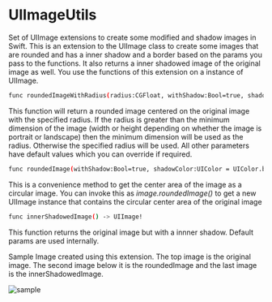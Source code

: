 # UIImageUtils
Set of UIImage extensions to create some modified and shadow images in Swift. This is an extension to the UIImage class to create some images that are rounded and has a inner shadow and a border based on the params you pass to the functions.  It also returns a inner shadowed image of the original image as well.  You use the functions of this extension on a instance of UIImage.

```sh
func roundedImageWithRadius(radius:CGFloat, withShadow:Bool=true, shadowColor:UIColor=UIColor.blackColor(), borderThickness:CGFloat=0.0, borderColor:UIColor = UIColor.whiteColor()) -> UIImage!
```
This function will return a rounded image centered on the original image with the specified radius. If the radius is greater than the minimum dimension of the image (width or height depending on whether the image is portrait or landscape) then the minimum dimension will be used as the radius. Otherwise the specified radius will be used. All other parameters have default values which you can override if required.

```sh
func roundedImage(withShadow:Bool=true, shadowColor:UIColor = UIColor.blackColor(), borderThickness:CGFloat=0.0, borderColor:UIColor = UIColor.redColor()) -> UIImage!
```
This is a convenience method to get the center area of the image as a circular image. You can invoke this as *image.roundedImage()* to get a new UIImage instance that contains the circular center area of the original image

```sh
func innerShadowedImage() -> UIImage!
```
This function returns the original image but with a innner shadow. Default params are used internally.

Sample Image created using this extension. The top image is the original image. The second image below it is the roundedImage and the last image is the innerShadowedImage.

![sample](https://cloud.githubusercontent.com/assets/15045249/12038783/dfb1af58-ae80-11e5-8e95-d7ebe795c3cc.png)
